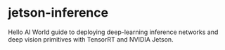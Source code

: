 # jetson-inference
Hello AI World guide to deploying deep-learning inference networks and deep vision primitives with TensorRT and NVIDIA Jetson.

